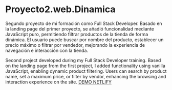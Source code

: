 # Proyecto2.web.Dinamica
Segundo proyecto de mi formación como Full Stack Developer. Basado en la landing page del primer proyecto, se añadió funcionalidad mediante JavaScript puro, permitiendo filtrar productos de la tienda de forma dinámica. El usuario puede buscar por nombre del producto, establecer un precio máximo o filtrar por vendedor, mejorando la experiencia de navegación e interacción con la tienda.

Second project developed during my Full Stack Developer training. Based on the landing page from the first project, I added functionality using vanilla JavaScript, enabling dynamic product filtering. Users can search by product name, set a maximum price, or filter by vendor, enhancing the browsing and interaction experience on the site.
[DEMO NETLIFY](https://filter-working.netlify.app/)

